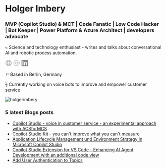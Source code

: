 # Holger Imbery
### MVP (Copilot Studio) & MCT | Code Fanatic | Low Code Hacker | Bot Keeper | Power Platform & Azure Architect | developers advocate

⤷ Science and technology enthusiast  - writes and talks about conversational AI and robotic process automation. 

 <a aligh="left" href="https://unit.link/holgerimbery" target="_blank" rel="noreferrer noopener"><img src="https://raw.githubusercontent.com/0xShapeShifter/dev-story/master/public/images/socials/globe.svg" alt="Website" width="22" height="22" /></a> <a aligh="left" href="mailto:the@cognitiveservices,ninja" target="_blank" rel="noreferrer noopener"><img src="https://raw.githubusercontent.com/0xShapeShifter/dev-story/master/public/images/socials/at.svg" alt="Email" width="22" height="22" /></a> <a aligh="left" href="https://www.linkedin.com/in/holgerimbery" target="_blank" rel="noreferrer noopener"><img src="https://raw.githubusercontent.com/0xShapeShifter/dev-story/master/public/images/socials/linkedin.svg" alt="LinkedIn" width="22" height="22" /></a>  

⚐ Based in Berlin, Germany

ϟ Currently working on voice bots to improve and empower customer service

 

<p align="left"> <img src="https://komarev.com/ghpvc/?username=holgerimbery&label=Profile%20views&color=0e75b6&style=flat" alt="holgerimbery" /> </p>

### 5 latest Blogs posts
<!-- HASHNODE:START -->
- [Copilot Studio - voice in customer service - an experimental approach with ACSforMCS](https://holgerimbery.blog/experimental-voice-channel)
- [Copilot Studio Kit - you can&#39;t improve what you can&#39;t measure](https://holgerimbery.blog/copilot-studio-kit)
- [Application Lifecycle Management und Environment Strategy in Microsoft Copilot Studio](https://holgerimbery.blog/application-lifecycle-managment)
- [Copilot Studio Extension for VS Code - Enhancing AI Agent Development with an additional code view](https://holgerimbery.blog/copilot-studio-extension)
- [Add User Authentication to Topics](https://holgerimbery.blog/add-user-authentication-to-topics)
<!-- HASHNODE:END -->
